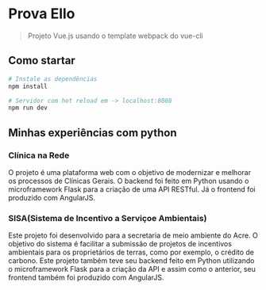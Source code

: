 # Prova Ello

> Projeto Vue.js usando o template webpack do vue-cli

## Como startar

``` bash
# Instale as dependências
npm install

# Servidor com hot reload em -> localhost:8080
npm run dev
```
## Minhas experiências com python

### Clínica na Rede

O projeto é uma plataforma web com o objetivo de modernizar e melhorar os processos de Clínicas Gerais. O backend foi feito em Python usando o microframework Flask para a criação de uma API RESTful. Já o frontend foi produzido com AngularJS.

### SISA(Sistema de Incentivo a Serviçoe Ambientais)

Este projeto foi desenvolvido para a secretaria de meio ambiente do Acre. O objetivo do sistema é facilitar a submissão de projetos de incentivos ambientais para os proprietários de terras, como por exemplo, o crédito de carbono. Este projeto também teve seu backend feito em Python utilizando o microframework Flask para a criação da API e assim como o anterior, seu frontend também foi produzido com AngularJS.
